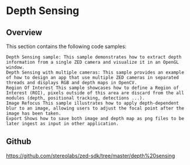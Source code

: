 # Depth Sensing

## Overview

This section contains the following code samples:

    Depth Sensing sample: This sample demonstrates how to extract depth information from a single ZED camera and visualize it in an OpenGL window.
    Depth Sensing with multiple cameras: This sample provides an example of how to design an app that use multiple ZED cameras in separated threads and displays RGB and depth maps in OpenCV.
    Region Of Interest This sample showcases how to define a Region of Interest (ROI), pixels outside of this area are discard from the all modules (depth, positional tracking, detections ...).
    Image Refocus This sample illustrates how to apply depth-dependent blur to an image, allowing users to adjust the focal point after the image has been taken.
    Export Shows how to save both image and depth map as png files to be later ingest as input in other application.

## Github

https://github.com/stereolabs/zed-sdk/tree/master/depth%20sensing